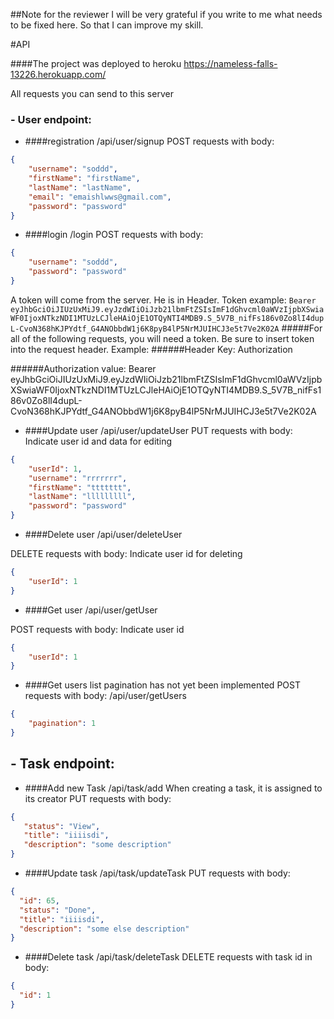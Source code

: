 ##Note for the reviewer
I will be very grateful if you write to me what needs to be fixed here. So that I can improve my skill.

#API

####The project was deployed to heroku
https://nameless-falls-13226.herokuapp.com/

All requests you can send to this server


 ### - User endpoint:   
 - ####registration 
 /api/user/signup
 POST requests with body: 
```json
{
    "username": "soddd",
    "firstName": "firstName",
    "lastName": "lastName",
    "email": "emaishlwws@gmail.com",
    "password": "password"
}
```
 - ####login 
 /login
 POST requests with body: 
```json
{
    "username": "soddd",
    "password": "password"
}
```
A token will come from the server. He is in Header. Token example:
`Bearer eyJhbGciOiJIUzUxMiJ9.eyJzdWIiOiJzb21lbmFtZSIsImF1dGhvcml0aWVzIjpbXSwiaWF0IjoxNTkzNDI1MTUzLCJleHAiOjE1OTQyNTI4MDB9.S_5V7B_nifFs186v0Zo8lI4dupL-CvoN368hKJPYdtf_G4ANObbdW1j6K8pyB4lP5NrMJUIHCJ3e5t7Ve2K02A`
#####For all of the following requests, you will need a token.
Be sure to insert token into the request header. Example:
######Header Key:
Authorization

######Authorization value: 
Bearer eyJhbGciOiJIUzUxMiJ9.eyJzdWIiOiJzb21lbmFtZSIsImF1dGhvcml0aWVzIjpbXSwiaWF0IjoxNTkzNDI1MTUzLCJleHAiOjE1OTQyNTI4MDB9.S_5V7B_nifFs186v0Zo8lI4dupL-CvoN368hKJPYdtf_G4ANObbdW1j6K8pyB4lP5NrMJUIHCJ3e5t7Ve2K02A

 - ####Update user
/api/user/updateUser
PUT requests with body: 
Indicate user id and data for editing
```json
{
    "userId": 1,
    "username": "rrrrrrr",
    "firstName": "ttttttt",
    "lastName": "lllllllll",
    "password": "password"
}
```
 - ####Delete user
/api/user/deleteUser

DELETE requests with body: 
Indicate user id  for deleting
```json
{
    "userId": 1
}
```
 - ####Get user
/api/user/getUser

POST requests with body: 
Indicate user id 

```json
{
    "userId": 1
}
```
 - ####Get users list
 pagination has not yet been implemented 
 POST requests with body: 
/api/user/getUsers
```json
{
    "pagination": 1
}
```
 ## - Task endpoint:
 
 - ####Add new Task
 /api/task/add
 When creating a task, it is assigned to its creator
 PUT requests with body:
 ```json
 {
    "status": "View",
    "title": "iiiisdi",
    "description": "some description"
}
```
 - ####Update task
/api/task/updateTask
 PUT requests with body:
  ```json
 {
    "id": 65,
    "status": "Done",
    "title": "iiiisdi",
    "description": "some else description"
}
```
 - ####Delete task
/api/task/deleteTask
 DELETE requests with task id in body:
  ```json
 {
    "id": 1
}
```